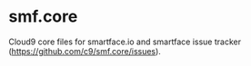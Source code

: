 # smf.core

Cloud9 core files for smartface.io and smartface issue tracker (https://github.com/c9/smf.core/issues).
